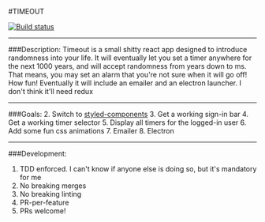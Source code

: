 #TIMEOUT

[![Build status](https://badge.buildkite.com/26dab75aa80d4db24419df0bd6f4ddf809d88fd73289453091.svg?branch=master)](https://buildkite.com/the-hoard/timeout)

---------------
###Description:
Timeout is a small shitty react app designed to introduce randomness into your life.
It will eventually let you set a timer anywhere for the next 1000 years, and will accept randomness from years down to ms.
That means, you may set an alarm that you're not sure when it will go off! How fun! Eventually it will include an emailer and an electron launcher.
I don't think it'll need redux

---------------
###Goals:
2. Switch to [styled-components](https://styled-components.com/)
3. Get a working sign-in bar
4. Get a working timer selector
5. Display all timers for the logged-in user
6. Add some fun css animations
7. Emailer
8. Electron

---------------
###Development:
1. TDD enforced. I can't know if anyone else is doing so, but it's mandatory for me
2. No breaking merges
3. No breaking linting
4. PR-per-feature
5. PRs welcome!
